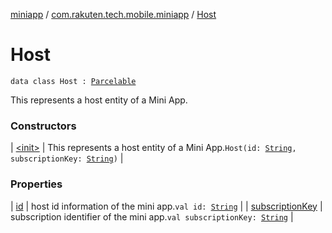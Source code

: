 [miniapp](../../index.md) / [com.rakuten.tech.mobile.miniapp](../index.md) / [Host](./index.md)

# Host

`data class Host : `[`Parcelable`](https://developer.android.com/reference/android/os/Parcelable.html)

This represents a host entity of a Mini App.

### Constructors

| [&lt;init&gt;](-init-.md) | This represents a host entity of a Mini App.`Host(id: `[`String`](https://kotlinlang.org/api/latest/jvm/stdlib/kotlin/-string/index.html)`, subscriptionKey: `[`String`](https://kotlinlang.org/api/latest/jvm/stdlib/kotlin/-string/index.html)`)` |

### Properties

| [id](id.md) | host id information of the mini app.`val id: `[`String`](https://kotlinlang.org/api/latest/jvm/stdlib/kotlin/-string/index.html) |
| [subscriptionKey](subscription-key.md) | subscription identifier of the mini app.`val subscriptionKey: `[`String`](https://kotlinlang.org/api/latest/jvm/stdlib/kotlin/-string/index.html) |

